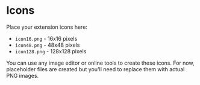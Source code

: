 # Icons

Place your extension icons here:
- `icon16.png` - 16x16 pixels
- `icon48.png` - 48x48 pixels  
- `icon128.png` - 128x128 pixels

You can use any image editor or online tools to create these icons. For now, placeholder files are created but you'll need to replace them with actual PNG images.

